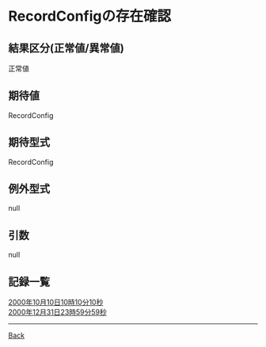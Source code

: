 # RecordConfigの存在確認
## 結果区分(正常値/異常値)
正常値
## 期待値
RecordConfig
## 期待型式
RecordConfig
## 例外型式
null
## 引数
null
## 記録一覧
[2000年10月10日10時10分10秒](./20001010101010/README.md)  
[2000年12月31日23時59分59秒](./20001231235959/README.md)  

---
[Back](../README.md)  